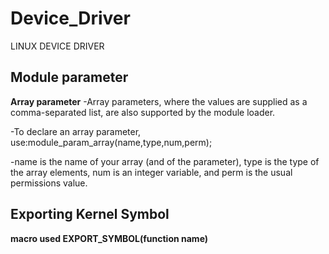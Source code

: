 # Device_Driver
LINUX DEVICE DRIVER


## Module parameter
**Array parameter**
-Array parameters, where the values are supplied as a comma-separated list, are also
supported by the module loader. 

-To declare an array parameter, use:module_param_array(name,type,num,perm);

-name is the name of your array (and of the parameter), type is the type of the
array elements, num is an integer variable, and perm is the usual permissions value.

## Exporting Kernel Symbol
**macro used EXPORT_SYMBOL(function name)**

